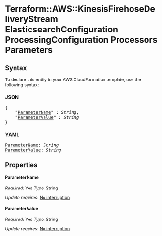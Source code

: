 # Terraform::AWS::KinesisFirehoseDeliveryStream ElasticsearchConfiguration ProcessingConfiguration Processors Parameters

## Syntax

To declare this entity in your AWS CloudFormation template, use the following syntax:

### JSON

<pre>
{
    "<a href="#parametername" title="ParameterName">ParameterName</a>" : <i>String</i>,
    "<a href="#parametervalue" title="ParameterValue">ParameterValue</a>" : <i>String</i>
}
</pre>

### YAML

<pre>
<a href="#parametername" title="ParameterName">ParameterName</a>: <i>String</i>
<a href="#parametervalue" title="ParameterValue">ParameterValue</a>: <i>String</i>
</pre>

## Properties

#### ParameterName

_Required_: Yes
_Type_: String

_Update requires_: [No interruption](https://docs.aws.amazon.com/AWSCloudFormation/latest/UserGuide/using-cfn-updating-stacks-update-behaviors.html#update-no-interrupt)

#### ParameterValue

_Required_: Yes
_Type_: String

_Update requires_: [No interruption](https://docs.aws.amazon.com/AWSCloudFormation/latest/UserGuide/using-cfn-updating-stacks-update-behaviors.html#update-no-interrupt)

